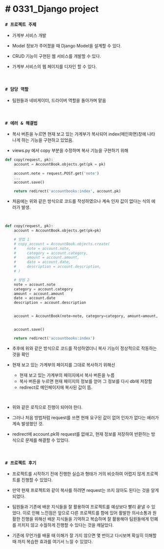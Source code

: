 # # 0331_Django project

### `# 프로젝트 주제`
- 가계부 서비스 개발

- Model 정보가 주어졌을 때 Django Model을 설계할 수 있다.
- CRUD 기능이 구현된 웹 서비스를 개발할 수 있다.
- 가계부 서비스의 웹 페이지를 디자인 할 수 있다.

<br>

### `# 담당 역할`
- 팀원들과 네비게이터, 드라이버 역할을 돌아가며 맡음

<br>

### `# 에러 & 해결법`
- 복사 버튼을 누르면 현재 보고 있는 가계부가 복사되어 index(메인화면)창에 나타나게 하는 기능을 구현하고 있었음.

- views.py 에서 copy 부분을 수정하며 복사 기능을 구현하기 위해 
```py
def copy(request, pk):
    account = AccountBook.objects.get(pk = pk)
        
    account.note = request.POST.get('note')
    ...
    account.save()

    return redirect('accountbooks:index', account.pk)
```
- 처음에는 위와 같은 방식으로 코드를 작성하였으나 계속 인자 값이 없다는 식의 에러가 발생.

<br>

```py
def copy(request, pk):
    account = AccountBook.objects.get(pk=pk)

    # 방법 1
    # copy_account = AccountBook.objects.create(
    #     note = account.note,
    #     category = account.category,
    #     amount = account.amount,
    #     date = account.date,
    #     description = account.description,
    # )

    # 방법 2
    note = account.note
    category = account.category
    amount = account.amount
    date = account.date
    description = account.description
    

    account = AccountBook(note=note, category=category, amount=amount, date=date, description=description)
    

    account.save()

    return redirect('accountbooks:index')
```
- 추후에 위와 같은 방식으로 코드를 작성하였더니 복사 기능이 정상적으로 작동하는 것을 확인

- 현재 보고 있는 가계부의 페이지를 그대로 복사하기 위해선
    - 현재 보고 있는 가계부의 페이지에서 복사 버튼을 누름 
    - 복사 버튼을 누르면 현재 페이지의 정보를 얻어 그 정보를 다시 db에 저장함
    - redirect로 메인페이지에 복사된 값이 뜸.

<br>

- 위와 같은 로직으로 진행이 되어야 한다.

- 그러나 처음 방법처럼 request를 쓰면 현재 요구된 값이 없어 인자가 없다는 에러가 계속 발생했던 것.

- redirect에 account.pk와 request를 없애고, 현재 정보를 저장하여 반환하는 방식으로 문제를 해결할 수 있었다.

<br>

### `# 프로젝트 후기`
- 프로젝트를 시작하기 전에 진행한 실습과 형태가 거의 비슷하여 어렵지 않게 프로젝트를 진행할 수 있었다.

- 만약 현재 프로젝트와 같이 복사를 하려면 request는 쓰지 않아도 된다는 것을 알게 되었다.

- 팀원들과 기존에 배운 지식들을 잘 활용하여 프로젝트를 예상보다 빨리 끝낼 수 있었다. 이로 인해 느낀점은 앞으로 다른 프로젝트를 함에 있어 활발한 의사소통과 원활한 진행을 위해선 배운 지식들을 기억하고 복습하며 잘 활용해야 팀원들에게 민폐를 끼치지 않고 수월하게 진행할 수 있다는 것을 깨달았다.

- 기존에 무언가를 배울 때 이해가 잘 가지 않으면 몇 번이고 다시보며 확실히 이해할 때 까지 복습한 효과를 여기서 느낄 수 있었다.

